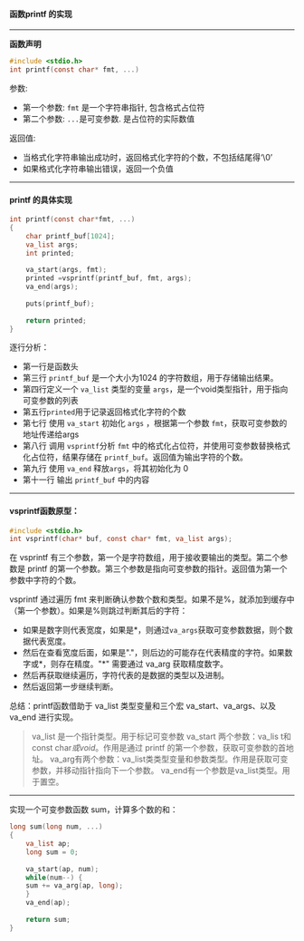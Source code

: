 ####  函数printf 的实现

***

**函数声明**

```c
#include <stdio.h>
int printf(const char* fmt, ...)
```

参数:

- 第一个参数: `fmt` 是一个字符串指针, 包含格式占位符
- 第二个参数: `...`是可变参数. 是占位符的实际数值 

返回值:
- 	当格式化字符串输出成功时，返回格式化字符的个数，不包括结尾得‘\0’
- 	如果格式化字符串输出错误，返回一个负值

***

#### printf 的具体实现
```c
int printf(const char*fmt, ...)
{
	char printf_buf[1024];
	va_list args;
	int printed;
	
	va_start(args, fmt);
	printed =vsprintf(printf_buf, fmt, args);
	va_end(args);
	
	puts(printf_buf);
	
	return printed;
}
```

逐行分析：

- 第一行是函数头
- 第三行 `printf_buf` 是一个大小为1024 的字符数组，用于存储输出结果。
- 第四行定义一个 `va_list` 类型的变量 `args`，是一个void类型指针，用于指向可变参数的列表
- 第五行`printed`用于记录返回格式化字符的个数
- 第七行 使用 `va_start` 初始化 `args` ，根据第一个参数 `fmt`，获取可变参数的地址传递给args
-  第八行 调用 `vsprintf`分析 `fmt` 中的格式化占位符，并使用可变参数替换格式化占位符，结果存储在 `printf_buf`。返回值为输出字符的个数。
- 第九行 使用 `va_end` 释放`args`，将其初始化为 0
- 第十一行 输出 `printf_buf` 中的内容

***

#### vsprintf函数原型：

```c
#include <stdio.h>
int vsprintf(char* buf, const char* fmt, va_list args);
```

在 vsprintf 有三个参数，第一个是字符数组，用于接收要输出的类型。第二个参数是 printf 的第一个参数。第三个参数是指向可变参数的指针。返回值为第一个参数中字符的个数。

vsprintf 通过遍历 fmt 来判断确认参数个数和类型。如果不是%，就添加到缓存中（第一个参数）。如果是%则跳过判断其后的字符：
- 如果是数字则代表宽度，如果是\*，则通过`va_args`获取可变参数数据，则个数据代表宽度。
- 然后在查看宽度后面，如果是"."，则后边的可能存在代表精度的字符。如果数字或\*，则存在精度。"\*" 需要通过 va_arg 获取精度数字。
- 然后再获取继续遍历，字符代表的是数据的类型以及进制。
- 然后返回第一步继续判断。

总结：printf函数借助于 va_list 类型变量和三个宏 va_start、va_args、以及 va_end 进行实现。

>va_list 是一个指针类型。用于标记可变参数
>va_start 两个参数：va_lis t和 const char*或void*。作用是通过 printf 的第一个参数，获取可变参数的首地址。
>va_arg有两个参数：va_list类类型变量和参数类型。作用是获取可变参数，并移动指针指向下一个参数。
>va_end有一个参数是va_list类型。用于置空。

***

实现一个可变参数函数 sum，计算多个数的和：

```c
long sum(long num, ...)
{
	va_list ap;
	long sum = 0;
	
	va_start(ap, num);
	while(num--) {
	sum += va_arg(ap, long);
	}
	va_end(ap);
	
	return sum;
}
```



